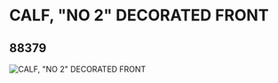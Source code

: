 # CALF, "NO 2" DECORATED FRONT
## 88379
![CALF, "NO 2" DECORATED FRONT](https://lc-www-live-s.legocdn.com/media/bricks/5/2/4570192.jpg)